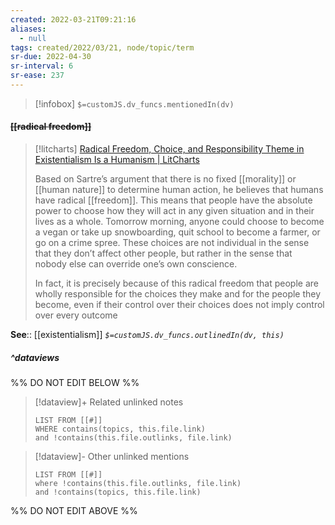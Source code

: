 ```yaml
---
created: 2022-03-21T09:21:16 
aliases:
  - null
tags: created/2022/03/21, node/topic/term
sr-due: 2022-04-30
sr-interval: 6
sr-ease: 237
---
```

> [!infobox]
`$=customJS.dv_funcs.mentionedIn(dv)`

#### <s class="topic-title">[[radical freedom]]</s>

> [!litcharts] [Radical Freedom, Choice, and Responsibility Theme in Existentialism Is a Humanism | LitCharts](https://www.litcharts.com/lit/existentialism-is-a-humanism/themes/radical-freedom-choice-and-responsibility)
> 
> Based on Sartre’s argument that there is no fixed [[morality]] or [[human nature]] to determine human action, he believes that humans have radical [[freedom]]. This means that people have the absolute power to choose how they will act in any given situation and in their lives as a whole. Tomorrow morning, anyone could choose to become a vegan or take up snowboarding, quit school to become a farmer, or go on a crime spree. These choices are not individual in the sense that they don’t affect other people, but rather in the sense that nobody else can override one’s own conscience.
> 
> In fact, it is precisely because of this radical freedom that people are wholly responsible for the choices they make and for the people they become, even if their control over their choices does not imply control over every outcome

**See**:: [[existentialism]]
*`$=customJS.dv_funcs.outlinedIn(dv, this)`*

##### ^dataviews

%% DO NOT EDIT BELOW %%
> [!dataview]+ Related unlinked notes
> ```dataview
> LIST FROM [[#]]
> WHERE contains(topics, this.file.link)
> and !contains(this.file.outlinks, file.link)
> ```
 
> [!dataview]- Other unlinked mentions
> ```dataview
> LIST FROM [[#]]
> where !contains(this.file.outlinks, file.link)
> and !contains(topics, this.file.link)
> ```

%% DO NOT EDIT ABOVE %%